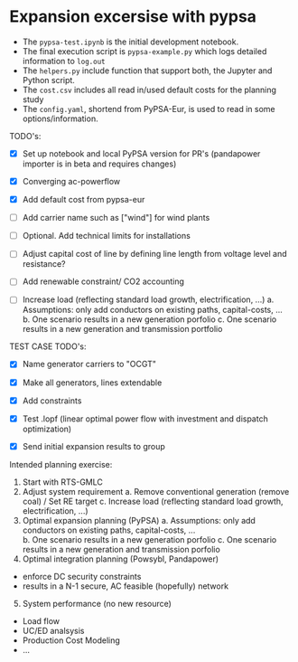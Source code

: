 # Expansion excersise with pypsa

- The `pypsa-test.ipynb` is the initial development notebook.
- The final execution script is `pypsa-example.py` which logs detailed information to `log.out`
- The `helpers.py` include function that support both, the Jupyter and Python script.
- The `cost.csv` includes all read in/used default costs for the planning study
- The `config.yaml`, shortend from PyPSA-Eur, is used to read in some options/information.

TODO's:
- [x] Set up notebook and local PyPSA version for PR's (pandapower importer is in beta and requires changes)
- [x] Converging ac-powerflow
- [x] Add default cost from pypsa-eur
- [ ] Add carrier name such as ["wind"] for wind plants
- [ ] Optional. Add technical limits for installations
- [ ] Adjust capital cost of line by defining line length from voltage level and resistance?
- [ ] Add renewable constraint/ CO2 accounting
- [ ] Increase load (reflecting standard load growth, electrification, ...)
      a. Assumptions: only add conductors on existing paths, capital-costs, ...  
      b. One scenario results in a new generation porfolio 
      c. One scenario results in a new generation and transmission portfolio


TEST CASE TODO's:
- [x] Name generator carriers to "OCGT"
- [x] Make all generators, lines extendable
- [x] Add constraints
- [x] Test .lopf (linear optimal power flow with investment and dispatch optimization)
- [x] Send initial expansion results to group


Intended planning exercise: 

1. Start with RTS-GMLC
2. Adjust system requirement
  a. Remove conventional generation (remove coal) / Set RE target
  c. Increase load (reflecting standard load growth, electrification, ...)
3. Optimal expansion planning (PyPSA) 
  a. Assumptions: only add conductors on existing paths, capital-costs, ...  
  b. One scenario results in a new generation porfolio 
  c. One scenario results in a new generation and transmission porfolio
4. Optimal integration planning (Powsybl, Pandapower)
  - enforce DC security constraints
  - results in a N-1 secure, AC feasible (hopefully) network
5. System performance (no new resource)
  - Load flow
  - UC/ED analsysis
  - Production Cost Modeling
  - ...

